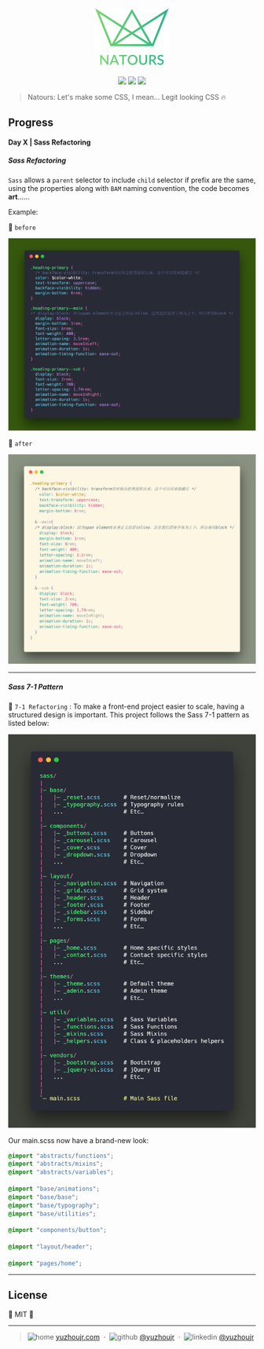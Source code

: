 <h3 style="text-align:center;font-weight: 300;" align="center">
  <img src="../img/logo-green-2x.png" width="150px">
</h3>

<p align="center">
  <img src="https://img.shields.io/badge/license-MIT-yellow.svg?style=flat-square">
  <img src="https://img.shields.io/badge/downloads-0k-yellow.svg?style=flat-square">
  <img src="https://img.shields.io/badge/build-passing-yellow.svg?style=flat-square">
</p>

> Natours: Let's make some CSS, I mean... Legit looking CSS 🔥

## Progress
#### Day X | Sass Refactoring

<!-- 🍍 🍎 🍏 🍐 🍑 🍒 🍓 🥝 🍅 🥥 -->

##### Sass Refactoring

`Sass` allows a `parent` selector to include `child` selector if prefix are the same, using the properties along with `BAM` naming convention, the code becomes **art**......

Example:

🍈 `before`

![sass-before](../docs/img/sass-before.png)

🍊 `after`

![sass-after](../docs/img/sass-after.png)

---
##### Sass 7-1 Pattern

🍌 `7-1 Refactoring` : To make a front-end project easier to scale, having a structured design is important. This project follows the Sass 7-1 pattern as listed below:

![sass-rules](../docs/img/sassrules.png)

Our main.scss now have a brand-new look:
```scss
@import "abstracts/functions";
@import "abstracts/mixins";
@import "abstracts/variables";

@import "base/animations";
@import "base/base";
@import "base/typography";
@import "base/utilities";

@import "components/button";

@import "layout/header";

@import "pages/home";

```

---

## License

🌱 MIT 🌱

---
> ![home](http://yuzhoujr.com/emoji/home.svg) [yuzhoujr.com](http://www.yuzhoujr.com) &nbsp;&middot;&nbsp;
> ![github](http://yuzhoujr.com/emoji/github.svg)  [@yuzhoujr](https://github.com/yuzhoujr) &nbsp;&middot;&nbsp;
> ![linkedin](http://yuzhoujr.com/emoji/linkedin.svg)  [@yuzhoujr](https://linkedin.com/in/yuzhoujr)
